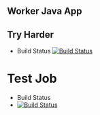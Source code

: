 ## Worker Java App

## Try Harder
* Build Status
[![Build Status](http://34.148.189.166:8080/buildStatus/icon?job=instavote%2Fworker-build)](http://34.148.189.166:8080/job/instavote/job/worker-build/)

# Test Job
* Build Status
* [![Build Status](http://34.148.189.166:8080/buildStatus/icon?job=instavote%2Fworker-test)](http://34.148.189.166:8080/job/instavote/job/worker-test/)
